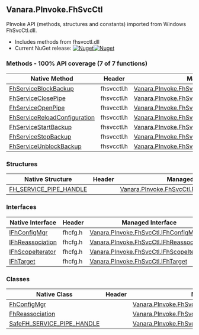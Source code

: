 ## Vanara.PInvoke.FhSvcCtl  
PInvoke API (methods, structures and constants) imported from Windows FhSvcCtl.dll.

- Includes methods from fhsvcctl.dll  
- Current NuGet release: [![Nuget](https://img.shields.io/nuget/v/Vanara.PInvoke.FhSvcCtl?logo=nuget&style=flat-square)![Nuget](https://img.shields.io/nuget/dt/Vanara.PInvoke.FhSvcCtl?label=%20&style=flat-square)](https://www.nuget.org/packages/Vanara.PInvoke.FhSvcCtl)  
### Methods - 100% API coverage (7 of 7 functions)  
Native Method | Header | Managed Method  
--- | --- | ---  
[FhServiceBlockBackup](https://www.google.com/search?num=5&q=FhServiceBlockBackup+site%3Adocs.microsoft.com) | fhsvcctl.h | [Vanara.PInvoke.FhSvcCtl.FhServiceBlockBackup](https://github.com/dahall/Vanara/search?l=C%23&q=FhServiceBlockBackup)  
[FhServiceClosePipe](https://www.google.com/search?num=5&q=FhServiceClosePipe+site%3Adocs.microsoft.com) | fhsvcctl.h | [Vanara.PInvoke.FhSvcCtl.FhServiceClosePipe](https://github.com/dahall/Vanara/search?l=C%23&q=FhServiceClosePipe)  
[FhServiceOpenPipe](https://www.google.com/search?num=5&q=FhServiceOpenPipe+site%3Adocs.microsoft.com) | fhsvcctl.h | [Vanara.PInvoke.FhSvcCtl.FhServiceOpenPipe](https://github.com/dahall/Vanara/search?l=C%23&q=FhServiceOpenPipe)  
[FhServiceReloadConfiguration](https://www.google.com/search?num=5&q=FhServiceReloadConfiguration+site%3Adocs.microsoft.com) | fhsvcctl.h | [Vanara.PInvoke.FhSvcCtl.FhServiceReloadConfiguration](https://github.com/dahall/Vanara/search?l=C%23&q=FhServiceReloadConfiguration)  
[FhServiceStartBackup](https://www.google.com/search?num=5&q=FhServiceStartBackup+site%3Adocs.microsoft.com) | fhsvcctl.h | [Vanara.PInvoke.FhSvcCtl.FhServiceStartBackup](https://github.com/dahall/Vanara/search?l=C%23&q=FhServiceStartBackup)  
[FhServiceStopBackup](https://www.google.com/search?num=5&q=FhServiceStopBackup+site%3Adocs.microsoft.com) | fhsvcctl.h | [Vanara.PInvoke.FhSvcCtl.FhServiceStopBackup](https://github.com/dahall/Vanara/search?l=C%23&q=FhServiceStopBackup)  
[FhServiceUnblockBackup](https://www.google.com/search?num=5&q=FhServiceUnblockBackup+site%3Adocs.microsoft.com) | fhsvcctl.h | [Vanara.PInvoke.FhSvcCtl.FhServiceUnblockBackup](https://github.com/dahall/Vanara/search?l=C%23&q=FhServiceUnblockBackup)  
### Structures  
Native Structure | Header | Managed Structure  
--- | --- | ---  
[FH_SERVICE_PIPE_HANDLE](https://www.google.com/search?num=5&q=FH_SERVICE_PIPE_HANDLE+site%3Adocs.microsoft.com) |  | [Vanara.PInvoke.FhSvcCtl.FH_SERVICE_PIPE_HANDLE](https://github.com/dahall/Vanara/search?l=C%23&q=FH_SERVICE_PIPE_HANDLE)  
### Interfaces  
Native Interface | Header | Managed Interface  
--- | --- | ---  
[IFhConfigMgr](https://www.google.com/search?num=5&q=IFhConfigMgr+site%3Adocs.microsoft.com) | fhcfg.h | [Vanara.PInvoke.FhSvcCtl.IFhConfigMgr](https://github.com/dahall/Vanara/search?l=C%23&q=IFhConfigMgr)  
[IFhReassociation](https://www.google.com/search?num=5&q=IFhReassociation+site%3Adocs.microsoft.com) | fhcfg.h | [Vanara.PInvoke.FhSvcCtl.IFhReassociation](https://github.com/dahall/Vanara/search?l=C%23&q=IFhReassociation)  
[IFhScopeIterator](https://www.google.com/search?num=5&q=IFhScopeIterator+site%3Adocs.microsoft.com) | fhcfg.h | [Vanara.PInvoke.FhSvcCtl.IFhScopeIterator](https://github.com/dahall/Vanara/search?l=C%23&q=IFhScopeIterator)  
[IFhTarget](https://www.google.com/search?num=5&q=IFhTarget+site%3Adocs.microsoft.com) | fhcfg.h | [Vanara.PInvoke.FhSvcCtl.IFhTarget](https://github.com/dahall/Vanara/search?l=C%23&q=IFhTarget)  
### Classes  
Native Class | Header | Managed Class  
--- | --- | ---  
[FhConfigMgr](https://www.google.com/search?num=5&q=FhConfigMgr+site%3Adocs.microsoft.com) |  | [Vanara.PInvoke.FhSvcCtl.FhConfigMgr](https://github.com/dahall/Vanara/search?l=C%23&q=FhConfigMgr)  
[FhReassociation](https://www.google.com/search?num=5&q=FhReassociation+site%3Adocs.microsoft.com) |  | [Vanara.PInvoke.FhSvcCtl.FhReassociation](https://github.com/dahall/Vanara/search?l=C%23&q=FhReassociation)  
[SafeFH_SERVICE_PIPE_HANDLE](https://www.google.com/search?num=5&q=SafeFH_SERVICE_PIPE_HANDLE+site%3Adocs.microsoft.com) |  | [Vanara.PInvoke.FhSvcCtl.SafeFH_SERVICE_PIPE_HANDLE](https://github.com/dahall/Vanara/search?l=C%23&q=SafeFH_SERVICE_PIPE_HANDLE)  
